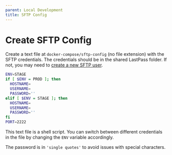 ```yaml
---
parent: Local Development
title: SFTP Config
---
```

# Create SFTP Config
Create a text file at `docker-compose/sftp-config` (no file extension) with the SFTP credentials. The credentials should be in the shared LastPass folder. If not, you may need to [create a new SFTP user](/wpengine/add-sftp-user).


```sh
ENV=STAGE
if [ $ENV = PROD ]; then
  HOSTNAME=
  USERNAME=
  PASSWORD=''
elif [ $ENV = STAGE ]; then
  HOSTNAME=
  USERNAME=
  PASSWORD=''
fi
PORT=2222
```

This text file is a shell script. You can switch between different credentials in the file by changing the `ENV` variable accordingly.

The password is in `'single quotes'` to avoid issues with special characters.
